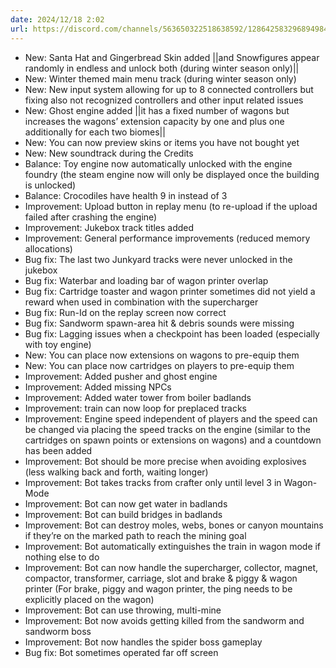 ```yaml
---
date: 2024/12/18 2:02
url: https://discord.com/channels/563650322518638592/1286425832968949840/1318624384256049153
---
```

- New: Santa Hat and Gingerbread Skin added ||and Snowfigures appear randomly in endless and unlock both (during winter season only)||
- New: Winter themed main menu track (during winter season only)
- New: New input system allowing for up to 8 connected controllers but fixing also not recognized controllers and other input related issues
- New: Ghost engine added ||it has a fixed number of wagons but increases the wagons’ extension capacity by one and plus one additionally for each two biomes||
- New: You can now preview skins or items you have not bought yet
- New: New soundtrack during the Credits
- Balance: Toy engine now automatically unlocked with the engine foundry (the steam engine now will only be displayed once the building is unlocked)
- Balance: Crocodiles have health 9 in instead of 3
- Improvement: Upload button in replay menu (to re-upload if the upload failed after crashing the engine)
- Improvement: Jukebox track titles added
- Improvement: General performance improvements (reduced memory allocations)
- Bug fix: The last two Junkyard tracks were never unlocked in the jukebox
- Bug fix: Waterbar and loading bar of wagon printer overlap
- Bug fix: Cartridge toaster and wagon printer sometimes did not yield a reward when used in combination with the supercharger
- Bug fix: Run-Id on the replay screen now correct
- Bug fix: Sandworm spawn-area hit & debris sounds were missing
- Bug fix: Lagging issues when a checkpoint has been loaded (especially with toy engine)
- New: You can place now extensions on wagons to pre-equip them
- New: You can place now cartridges on players to pre-equip them
- Improvement: Added pusher and ghost engine
- Improvement: Added missing NPCs
- Improvement: Added water tower from boiler badlands
- Improvement: train can now loop for preplaced tracks
- Improvement: Engine speed independent of players and the speed can be changed via placing the speed tracks on the engine (similar to the cartridges on spawn points or extensions on wagons) and a countdown has been added
- Improvement: Bot should be more precise when avoiding explosives (less walking back and forth, waiting longer)
- Improvement: Bot takes tracks from crafter only until level 3 in Wagon-Mode
- Improvement: Bot can now get water in badlands
- Improvement: Bot can build bridges in badlands
- Improvement: Bot can destroy moles, webs, bones or canyon mountains if they’re on the marked path to reach the mining goal
- Improvement: Bot automatically extinguishes the train in wagon mode if nothing else to do
- Improvement: Bot can now handle the supercharger, collector, magnet, compactor, transformer, carriage, slot and brake & piggy & wagon printer (For brake, piggy and wagon printer, the ping needs to be explicitly placed on the wagon)
- Improvement: Bot can use throwing, multi-mine
- Improvement: Bot now avoids getting killed from the sandworm and sandworm boss
- Improvement: Bot now handles the spider boss gameplay
- Bug fix: Bot sometimes operated far off screen